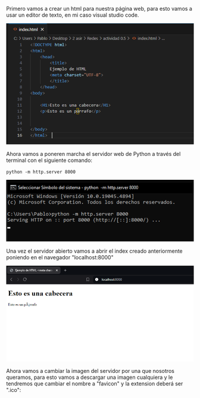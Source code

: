 Primero vamos a crear un html para nuestra página web, para esto vamos a usar un editor de texto, en mi caso visual studio code.

![Screenshot2](imagenes/Screenshot_2.png)

Ahora vamos a poneren marcha el servidor web de Python a través del terminal con el siguiente comando:

```
python -m http.server 8000
```
![Screenshot1](imagenes/Screenshot_1.png)

Una vez el servidor abierto vamos a abrir el index creado anteriormente poniendo en el navegador "localhost:8000"

![Screenshot3](imagenes/Screenshot_3.png)

Ahora vamos a cambiar la imagen del servidor por una que nosotros queramos, para esto vamos a descargar una imagen cualquiera y le tendremos que cambiar el nombre a "favicon" y la extension deberá ser ".ico":
